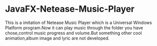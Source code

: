 # JavaFX-Netease-Music-Player
This is a imitation of Netease Music Player which is a Universal Windows Platform program.Now it can play music through the folder you have chose,control music progress and volume.But something other cool animation,album image and lyric are not developed.

